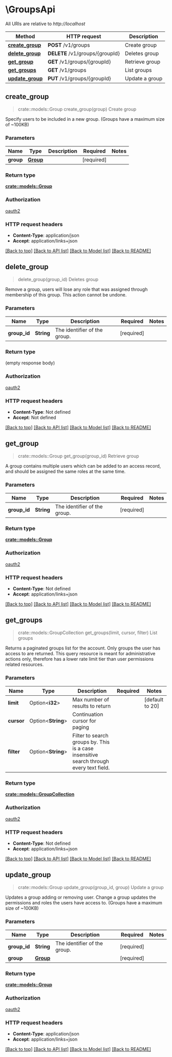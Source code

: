 # \GroupsApi

All URIs are relative to *http://localhost*

Method | HTTP request | Description
------------- | ------------- | -------------
[**create_group**](GroupsApi.md#create_group) | **POST** /v1/groups | Create group
[**delete_group**](GroupsApi.md#delete_group) | **DELETE** /v1/groups/{groupId} | Deletes group
[**get_group**](GroupsApi.md#get_group) | **GET** /v1/groups/{groupId} | Retrieve group
[**get_groups**](GroupsApi.md#get_groups) | **GET** /v1/groups | List groups
[**update_group**](GroupsApi.md#update_group) | **PUT** /v1/groups/{groupId} | Update a group



## create_group

> crate::models::Group create_group(group)
Create group

Specify users to be included in a new group. (Groups have a maximum size of ~100KB)

### Parameters


Name | Type | Description  | Required | Notes
------------- | ------------- | ------------- | ------------- | -------------
**group** | [**Group**](Group.md) |  | [required] |

### Return type

[**crate::models::Group**](Group.md)

### Authorization

[oauth2](./README.md#oauth2)

### HTTP request headers

- **Content-Type**: application/json
- **Accept**: application/links+json

[[Back to top]](#) [[Back to API list]](./README.md#documentation-for-api-endpoints) [[Back to Model list]](./README.md#documentation-for-models) [[Back to README]](./README.md)


## delete_group

> delete_group(group_id)
Deletes group

Remove a group, users will lose any role that was assigned through membership of this group. This action cannot be undone.

### Parameters


Name | Type | Description  | Required | Notes
------------- | ------------- | ------------- | ------------- | -------------
**group_id** | **String** | The identifier of the group. | [required] |

### Return type

 (empty response body)

### Authorization

[oauth2](./README.md#oauth2)

### HTTP request headers

- **Content-Type**: Not defined
- **Accept**: Not defined

[[Back to top]](#) [[Back to API list]](./README.md#documentation-for-api-endpoints) [[Back to Model list]](./README.md#documentation-for-models) [[Back to README]](./README.md)


## get_group

> crate::models::Group get_group(group_id)
Retrieve group

A group contains multiple users which can be added to an access record, and should be assigned the same roles at the same time.

### Parameters


Name | Type | Description  | Required | Notes
------------- | ------------- | ------------- | ------------- | -------------
**group_id** | **String** | The identifier of the group. | [required] |

### Return type

[**crate::models::Group**](Group.md)

### Authorization

[oauth2](./README.md#oauth2)

### HTTP request headers

- **Content-Type**: Not defined
- **Accept**: application/links+json

[[Back to top]](#) [[Back to API list]](./README.md#documentation-for-api-endpoints) [[Back to Model list]](./README.md#documentation-for-models) [[Back to README]](./README.md)


## get_groups

> crate::models::GroupCollection get_groups(limit, cursor, filter)
List groups

Returns a paginated groups list for the account. Only groups the user has access to are returned. This query resource is meant for administrative actions only, therefore has a lower rate limit tier than user permissions related resources.

### Parameters


Name | Type | Description  | Required | Notes
------------- | ------------- | ------------- | ------------- | -------------
**limit** | Option<**i32**> | Max number of results to return |  |[default to 20]
**cursor** | Option<**String**> | Continuation cursor for paging |  |
**filter** | Option<**String**> | Filter to search groups by. This is a case insensitive search through every text field. |  |

### Return type

[**crate::models::GroupCollection**](GroupCollection.md)

### Authorization

[oauth2](./README.md#oauth2)

### HTTP request headers

- **Content-Type**: Not defined
- **Accept**: application/links+json

[[Back to top]](#) [[Back to API list]](./README.md#documentation-for-api-endpoints) [[Back to Model list]](./README.md#documentation-for-models) [[Back to README]](./README.md)


## update_group

> crate::models::Group update_group(group_id, group)
Update a group

Updates a group adding or removing user. Change a group updates the permissions and roles the users have access to. (Groups have a maximum size of ~100KB)

### Parameters


Name | Type | Description  | Required | Notes
------------- | ------------- | ------------- | ------------- | -------------
**group_id** | **String** | The identifier of the group. | [required] |
**group** | [**Group**](Group.md) |  | [required] |

### Return type

[**crate::models::Group**](Group.md)

### Authorization

[oauth2](./README.md#oauth2)

### HTTP request headers

- **Content-Type**: application/json
- **Accept**: application/links+json

[[Back to top]](#) [[Back to API list]](./README.md#documentation-for-api-endpoints) [[Back to Model list]](./README.md#documentation-for-models) [[Back to README]](./README.md)

